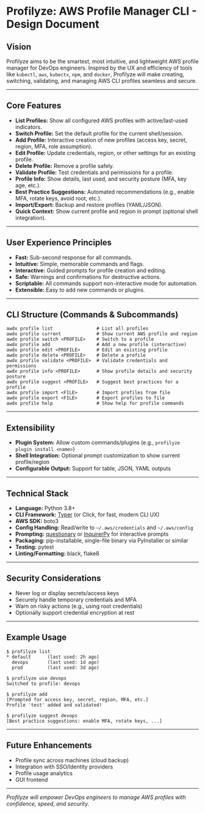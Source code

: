 # Profilyze: AWS Profile Manager CLI - Design Document

## Vision
Profilyze aims to be the smartest, most intuitive, and lightweight AWS profile manager for DevOps engineers. Inspired by the UX and efficiency of tools like `kubectl`, `aws`, `kubectx`, `npm`, and `docker`, Profilyze will make creating, switching, validating, and managing AWS CLI profiles seamless and secure.

---

## Core Features
- **List Profiles:** Show all configured AWS profiles with active/last-used indicators.
- **Switch Profile:** Set the default profile for the current shell/session.
- **Add Profile:** Interactive creation of new profiles (access key, secret, region, MFA, role assumption).
- **Edit Profile:** Update credentials, region, or other settings for an existing profile.
- **Delete Profile:** Remove a profile safely.
- **Validate Profile:** Test credentials and permissions for a profile.
- **Profile Info:** Show details, last used, and security posture (MFA, key age, etc.).
- **Best Practice Suggestions:** Automated recommendations (e.g., enable MFA, rotate keys, avoid root, etc.).
- **Import/Export:** Backup and restore profiles (YAML/JSON).
- **Quick Context:** Show current profile and region in prompt (optional shell integration).

---

## User Experience Principles
- **Fast:** Sub-second response for all commands.
- **Intuitive:** Simple, memorable commands and flags.
- **Interactive:** Guided prompts for profile creation and editing.
- **Safe:** Warnings and confirmations for destructive actions.
- **Scriptable:** All commands support non-interactive mode for automation.
- **Extensible:** Easy to add new commands or plugins.

---

## CLI Structure (Commands & Subcommands)
```
awdx profile list                # List all profiles
awdx profile current             # Show current AWS profile and region
awdx profile switch <PROFILE>    # Switch to a profile
awdx profile add                 # Add a new profile (interactive)
awdx profile edit <PROFILE>      # Edit an existing profile
awdx profile delete <PROFILE>    # Delete a profile
awdx profile validate <PROFILE>  # Validate credentials and permissions
awdx profile info <PROFILE>      # Show profile details and security posture
awdx profile suggest <PROFILE>   # Suggest best practices for a profile
awdx profile import <FILE>       # Import profiles from file
awdx profile export <FILE>       # Export profiles to file
awdx profile help                # Show help for profile commands
```

---

## Extensibility
- **Plugin System:** Allow custom commands/plugins (e.g., `profilyze plugin install <name>`)
- **Shell Integration:** Optional prompt customization to show current profile/region
- **Configurable Output:** Support for table, JSON, YAML outputs

---

## Technical Stack
- **Language:** Python 3.8+
- **CLI Framework:** [Typer](https://typer.tiangolo.com/) (or Click, for fast, modern CLI UX)
- **AWS SDK:** boto3
- **Config Handling:** Read/write to `~/.aws/credentials` and `~/.aws/config`
- **Prompting:** [questionary](https://github.com/tmbo/questionary) or [InquirerPy](https://github.com/kazhala/InquirerPy) for interactive prompts
- **Packaging:** pip-installable, single-file binary via PyInstaller or similar
- **Testing:** pytest
- **Linting/Formatting:** black, flake8

---

## Security Considerations
- Never log or display secrets/access keys
- Securely handle temporary credentials and MFA
- Warn on risky actions (e.g., using root credentials)
- Optionally support credential encryption at rest

---

## Example Usage
```
$ profilyze list
* default      (last used: 2h ago)
  devops       (last used: 1d ago)
  prod         (last used: 3d ago)

$ profilyze use devops
Switched to profile: devops

$ profilyze add
[Prompted for access key, secret, region, MFA, etc.]
Profile 'test' added and validated!

$ profilyze suggest devops
[Best practice suggestions: enable MFA, rotate keys, ...]
```

---

## Future Enhancements
- Profile sync across machines (cloud backup)
- Integration with SSO/Identity providers
- Profile usage analytics
- GUI frontend

---

*Profilyze will empower DevOps engineers to manage AWS profiles with confidence, speed, and security.* 